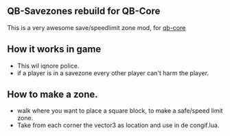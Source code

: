## QB-Savezones rebuild for QB-Core
This is a very awesome save/speedlimit zone mod, for [qb-core](https://github.com/qbcore-framework/qb-core) 


## How it works in game
- This wil iqnore police.
- if a player is in a savezone every other player can't harm the player.


## How to make a zone.
- walk where you want to place a square block, to make a safe/speed limit zone. 
- Take from each corner the vector3 as location and use in de congif.lua.
